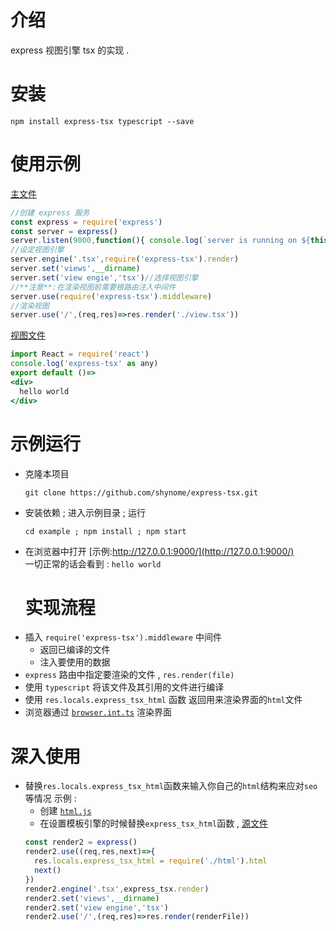 
# 介绍
express 视图引擎 tsx 的实现 .

# 安装
```shell
npm install express-tsx typescript --save
```

# 使用示例
[主文件](./example/server.js)
```javascript
//创建 express 服务
const express = require('express')
const server = express()
server.listen(9000,function(){ console.log(`server is running on ${this.address().port}`) })
//设定视图引擎
server.engine('.tsx',require('express-tsx').render)
server.set('views',__dirname)
server.set('view engie','tsx')//选择视图引擎
//**注意**:在渲染视图前需要根路由注入中间件
server.use(require('express-tsx').middleware)
//渲染视图
server.use('/',(req,res)=>res.render('./view.tsx'))
```
[视图文件](./example/view.tsx)
```jsx typescript
import React = require('react')
console.log('express-tsx' as any)
export default ()=>
<div>
  hello world
</div>
```

# 示例运行
- 克隆本项目
  ```shell
  git clone https://github.com/shynome/express-tsx.git
  ```
- 安装依赖 ; 进入示例目录 ; 运行
  ```shell
  cd example ; npm install ; npm start
  ```
- 在浏览器中打开 [示例:http://127.0.0.1:9000/](http://127.0.0.1:9000/)  
  一切正常的话会看到 : `hello world`

  # 实现流程
* 插入 `require('express-tsx').middleware` 中间件
  * 返回已编译的文件
  * 注入要使用的数据
* `express` 路由中指定要渲染的文件 , `res.render(file)`
* 使用 `typescript` 将该文件及其引用的文件进行编译
* 使用 `res.locals.express_tsx_html` 函数 返回用来渲染界面的`html`文件
* 浏览器通过 [`browser.int.ts`](./static/browser.init.ts) 渲染界面

# 深入使用
* 替换`res.locals.express_tsx_html`函数来输入你自己的`html`结构来应对`seo`等情况
  示例 :
  * 创建 [`html.js`](./test/html.js)
  * 在设置模板引擎的时候替换`express_tsx_html`函数 , [源文件](./test/render.js)
  ```typescript
  const render2 = express()
  render2.use((req,res,next)=>{
    res.locals.express_tsx_html = require('./html').html
    next()
  })
  render2.engine('.tsx',express_tsx.render)
  render2.set('views',__dirname)
  render2.set('view engine','tsx')
  render2.use('/',(req,res)=>res.render(renderFile))
  ```
